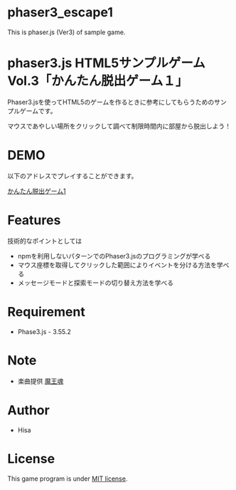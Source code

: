 # phaser3_escape1
This is phaser.js (Ver3) of sample game.



# phaser3.js HTML5サンプルゲーム Vol.3「かんたん脱出ゲーム１」
 
Phaser3.jsを使ってHTML5のゲームを作るときに参考にしてもらうためのサンプルゲームです。

マウスであやしい場所をクリックして調べて制限時間内に部屋から脱出しよう！


# DEMO
 
以下のアドレスでプレイすることができます。

[かんたん脱出ゲーム1](https://tinycore-hisanori.github.io/phaser3_simpleEscape1/)

 
# Features
 
技術的なポイントとしては

* npmを利用しないパターンでのPhaser3.jsのプログラミングが学べる
* マウス座標を取得してクリックした範囲によりイベントを分ける方法を学べる
* メッセージモードと探索モードの切り替え方法を学べる

# Requirement
 
* Phase3.js - 3.55.2
 
# Note

 * 楽曲提供 [魔王魂](https://maou.audio/)
 

 
# Author
 
* Hisa
 
# License
 
This game program is under [MIT license](https://en.wikipedia.org/wiki/MIT_License).